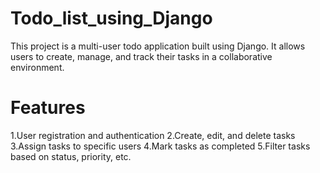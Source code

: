 # Todo_list_using_Django
This project is a multi-user todo application built using Django. It allows users to create, manage, and track their tasks in a collaborative environment.

# Features
1.User registration and authentication
2.Create, edit, and delete tasks
3.Assign tasks to specific users
4.Mark tasks as completed
5.Filter tasks based on status, priority, etc.

